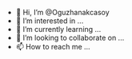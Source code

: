 - 👋 Hi, I’m @Oguzhanakcasoy
- 👀 I’m interested in ...
- 🌱 I’m currently learning ...
- 💞️ I’m looking to collaborate on ...
- 📫 How to reach me ...

<!---
Oguzhanakcasoy/Oguzhanakcasoy is a ✨ special ✨ repository because its `README.md` (this file) appears on your GitHub profile.
You can click the Preview link to take a look at your changes.

  <img src="https://media.giphy.com/media/UPqYp2tj61XlBhlPbH/giphy.gif">

  ### Hi there, I'm Oguzhan. :blush:

  ## Computer Engineer | Software Dev.

### Reach out to me



--->
